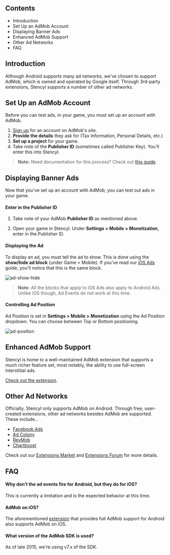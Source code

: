 ## Contents

* Introduction
* Set Up an AdMob Account
* Displaying Banner Ads
* Enhanced AdMob Support
* Other Ad Networks
* FAQ
 

## Introduction

Although Android supports many ad networks, we've chosen to support AdMob, which is owned and operated by Google itself. Through 3rd-party extensions, Stencyl supports a number of other ad networks.

 
## Set Up an AdMob Account

Before you can test ads, in your game, you must set up an account with AdMob.

1. [Sign up](https://www.google.com/admob/) for an account on AdMob's site.
2. **Provide the details** they ask for (Tax Information, Personal Details, etc.)
3. **Set up a project** for your game.
4. Take note of the **Publisher ID** (sometimes called Publisher Key). You'll enter this into Stencyl.

> **Note:** Need documentation for this process? Check out [this guide](https://github.com/byrobingames/admob/wiki/2.-Configuring-your-Admob-Account).
 

## Displaying Banner Ads

Now that you've set up an account with AdMob, you can test out ads in your game.

#### Enter in the Publisher ID

1. Take note of your AdMob **Publisher ID** as mentioned above.

2. Open your game in Stencyl. Under **Settings > Mobile > Monetization**, enter in the Publisher ID.

#### Displaying the Ad

To display an ad, you must tell the ad to show. This is done using the **show/hide ad block** (under Game > Mobile). If you've read our [iOS Ads](http://www.stencyl.com/help/view/iads/) guide, you'll notice that this is the same block.

![ad-show-hide](http://static.stencyl.com/pedia2/ch11/ad-show-hide.png)

> **Note:** All the blocks that apply to iOS Ads also apply to Android Ads. Unlike iOS though, Ad Events do not work at this time.

#### Controlling Ad Position

Ad Position is set in **Settings > Mobile > Monetization** using the Ad Position dropdown. You can choose between Top or Bottom positioning.

![ad-position](http://static.stencyl.com/pedia2/ch11/ad-position.png)

 
## Enhanced AdMob Support

Stencyl is home to a well-maintained AdMob extension that supports a much richer feature set, most notably, the ability to use full-screen interstitial ads.

[Check out the extension](http://community.stencyl.com/index.php/topic,41376.0.html).


## Other Ad Networks

Officially, Stencyl only supports AdMob on Android. Through free, user-created extensions, other ad networks besides AdMob are supported. These include...

* [Facebook Ads](http://community.stencyl.com/index.php/topic,41144.0.html)
* [Ad Colony](http://community.stencyl.com/index.php/topic,40370.0.html)
* [RevMob](http://community.stencyl.com/index.php/topic,24331.0.html)
* [Chartboost](http://community.stencyl.com/index.php/topic,25006.0.html)

Check out our [Extensions Market](http://www.stencyl.com/developers/market/) and [Extensions Forum](http://community.stencyl.com/index.php/board,70.0.html) for more details.


## FAQ

#### Why don’t the ad events fire for Android, but they do for iOS?
This is currently a limitation and is the expected behavior at this time.

#### AdMob on iOS?
The aforementioned [extension](http://community.stencyl.com/index.php/topic,41376.0.html) that provides full AdMob support for Android also supports AdMob on iOS.

#### What version of the AdMob SDK is used?
As of late 2015, we're using v7.x of the SDK.
